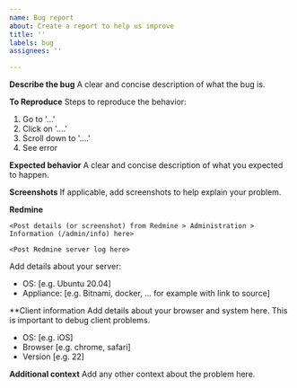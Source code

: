 ```yaml
---
name: Bug report
about: Create a report to help us improve
title: ''
labels: bug
assignees: ''

---
```


**Describe the bug**
A clear and concise description of what the bug is.

**To Reproduce**
Steps to reproduce the behavior:
1. Go to '...'
2. Click on '....'
3. Scroll down to '....'
4. See error

**Expected behavior**
A clear and concise description of what you expected to happen.

**Screenshots**
If applicable, add screenshots to help explain your problem.

**Redmine**

```
<Post details (or screenshot) from Redmine > Administration > Information (/admin/info) here>
```

```
<Post Redmine server log here>
```

Add details about your server:
- OS: [e.g. Ubuntu 20.04]
- Appliance: [e.g. Bitnami, docker, ... for example with link to source]

**Client information
Add details about your browser and system here. This is important to debug client problems.
 - OS: [e.g. iOS]
 - Browser [e.g. chrome, safari]
 - Version [e.g. 22]

**Additional context**
Add any other context about the problem here.
